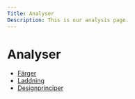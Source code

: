 ```yaml
---
Title: Analyser
Description: This is our analysis page.
---
```


Analyser
==========================
- [Färger](analysis/01_colors)
- [Laddning](analysis/02_load)
- [Designprinciper](analysis/03_design_principles)
